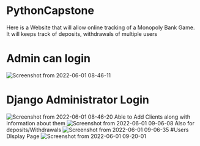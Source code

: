 # PythonCapstone
 Here is a Website that will allow online tracking of a Monopoly Bank Game. 
 It will keeps track of deposits, withdrawals of multiple users
# Admin can login 

![Screenshot from 2022-06-01 08-46-11](https://user-images.githubusercontent.com/35750750/171447419-f9bb4b89-96c2-4871-a359-0b7f3de54382.png)

# Django Administrator Login
![Screenshot from 2022-06-01 08-46-20](https://user-images.githubusercontent.com/35750750/171447172-86d5c7ef-75f9-4cd4-b2b4-c34128824813.png)
Able to Add Clients along with information about them 
![Screenshot from 2022-06-01 09-06-08](https://user-images.githubusercontent.com/35750750/171449866-46955b91-f1b1-4ee1-b9cc-c40d03df6985.png)
Also for deposits/Withdrawals
![Screenshot from 2022-06-01 09-06-35](https://user-images.githubusercontent.com/35750750/171449958-800510a9-4825-4853-a20b-4794600278ec.png)
#Users DIsplay Page
![Screenshot from 2022-06-01 09-20-01](https://user-images.githubusercontent.com/35750750/171452648-b006d222-8688-4dd2-83dd-61aea3201b6b.png)
